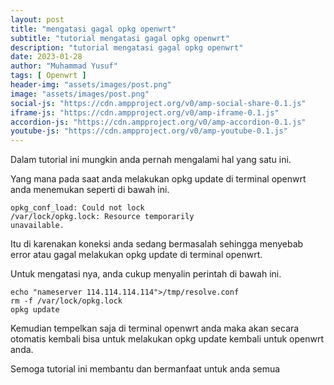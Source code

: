 ```yaml
---
layout: post
title: "mengatasi gagal opkg openwrt"
subtitle: "tutorial mengatasi gagal opkg openwrt"
description: "tutorial mengatasi gagal opkg openwrt"
date: 2023-01-28
author: "Muhammad Yusuf"
tags: [ Openwrt ]
header-img: "assets/images/post.png"
image: "assets/images/post.png"
social-js: "https://cdn.ampproject.org/v0/amp-social-share-0.1.js"
iframe-js: "https://cdn.ampproject.org/v0/amp-iframe-0.1.js"
accordion-js: "https://cdn.ampproject.org/v0/amp-accordion-0.1.js"
youtube-js: "https://cdn.ampproject.org/v0/amp-youtube-0.1.js"
---
```


Dalam tutorial ini mungkin anda pernah mengalami hal yang satu ini.

Yang mana pada saat anda melakukan opkg update di terminal openwrt anda menemukan seperti di bawah ini.

```
opkg_conf_load: Could not lock
/var/lock/opkg.lock: Resource temporarily
unavailable.
```

Itu di karenakan koneksi anda sedang bermasalah sehingga menyebab error atau gagal melakukan opkg update di terminal openwrt.

Untuk mengatasi nya, anda cukup menyalin perintah di bawah ini.

```
echo "nameserver 114.114.114.114">/tmp/resolve.conf
rm -f /var/lock/opkg.lock
opkg update
```

Kemudian tempelkan saja di terminal openwrt anda maka akan secara otomatis kembali bisa untuk melakukan opkg update kembali untuk openwrt anda.

Semoga tutorial ini membantu dan bermanfaat untuk anda semua